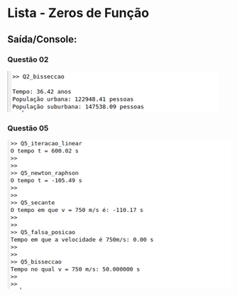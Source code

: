 # Lista - Zeros de Função 

## Saída/Console:

### Questão 02
![Q2_console](https://github.com/KevinCerqueira/TEC217-atividade-zeros-funcao/blob/main/Q2_console.png)
### Questão 05
![Q5_console](https://github.com/KevinCerqueira/TEC217-atividade-zeros-funcao/blob/main/Q5_console.png)